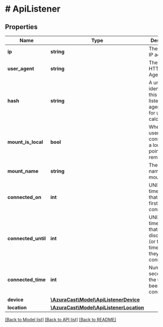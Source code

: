 # # ApiListener

## Properties

Name | Type | Description | Notes
------------ | ------------- | ------------- | -------------
**ip** | **string** | The listener&#39;s IP address | [optional]
**user_agent** | **string** | The listener&#39;s HTTP User-Agent | [optional]
**hash** | **string** | A unique identifier for this listener/user agent (used for unique calculations). | [optional]
**mount_is_local** | **bool** | Whether the user is connected to a local mount point or a remote one. | [optional]
**mount_name** | **string** | The display name of the mount point. | [optional]
**connected_on** | **int** | UNIX timestamp that the user first connected. | [optional]
**connected_until** | **int** | UNIX timestamp that the user disconnected (or the latest timestamp if they are still connected). | [optional]
**connected_time** | **int** | Number of seconds that the user has been connected. | [optional]
**device** | [**\AzuraCast\Model\ApiListenerDevice**](ApiListenerDevice.md) |  | [optional]
**location** | [**\AzuraCast\Model\ApiListenerLocation**](ApiListenerLocation.md) |  | [optional]

[[Back to Model list]](../../README.md#models) [[Back to API list]](../../README.md#endpoints) [[Back to README]](../../README.md)

